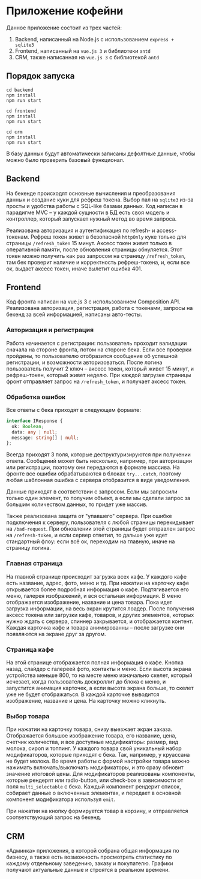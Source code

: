 # Приложение кофейни

Данное приложение состоит из трех частей:
1. Backend, написанный на Node.js с использованием `express + sqlite3`
2. Frontend, написанный на `vue.js 3` и библиотеки `antd`
3. CRM, также написанная на `vue.js 3` с библиотекой `antd`

## Порядок запуска
```shell
cd backend
npm install
npm run start

cd frontend
npm install
npm run start

cd crm
npm install
npm run start
```

В базу данных будут автоматически записаны дефолтные данные, чтобы можно было проверить базовый функционал. 


## Backend
На бекенде происходят основные вычисления и преобразования данных и создание куки для рефреш токена. 
Выбор пал на `sqlite3` из-за просты и удобства работы с SQL-like базами данных. Код написан в парадигме MVC – 
у каждой сущности в БД есть своя модель и контроллер, который запускает нужный метод во время запроса.

Реализована авторизация и аутентификация по refresh- и access-токенам. 
Рефреш токен живет в безопасной `httpOnly` куке только для страницы `/refresh_token` 15 минут. 
Аксесс токен живет только в оперативной памяти, после обновления страницы обнуляется. Этот токен можно получить как раз 
запросом на страницу `/refresh_token`, там бек проверит наличие и корректность рефреш-токена, и, если все ок,
выдаст аксесс токен, иначе вылетит ошибка 401.

## Frontend
Код фронта написан на vue.js 3 с использованием Composition API. Реализована авторизация, регистрация, работа с токенами,
запросы на бекенд за всей информацией, написаны авто-тесты.

### Авторизация и регистрация
Работа начинается с регистрации: пользователь проходит валидации сначала на стороне фронта, потом на стороне бека.
Если все проверки пройдены, то пользователю отобразится сообщение об успешной регистрации, и возможности авторизоваться.
После логина пользователь получит 2 ключ – аксесс токен, который живет 15 минут, и рефреш-токен, который живет неделю.
При каждой загрузке страницы фронт отправляет запрос на `/refresh_token`, и получает аксесс токен.

### Обработка ошибок
Все ответы с бека приходят в следующем формате:
```typescript
interface IResponse {
  ok: Boolean;
  data: any | null;
  message: string[] | null;
};
```

Всегда приходят 3 поля, которые деструктуризируются при получении ответа. Сообщений может быть несколько, например, 
при авторизации или регистрации, поэтому они передаются в формате массива. На фронте все ошибки обрабатываются 
в блоках `try...catch`, поэтому любая шаблонная ошибка с сервера отобразится в виде уведомления.

Данные приходят в соответствии с запросом. Если мы запросили только один элемент, то получим объект, а если мы сделали
запрос за большим количеством данных, то придет уже массив.

Также реализована защита от "упавшего" сервера. При ошибке подключения к серверу, пользователя с любой страницы
перекидывает на `/bad-request`. При обновлении этой страницы будет отправлен запрос на `/refresh-token`, и если сервер
ответил, то дальше уже идет стандартный флоу: если всё ок, переходим на главную, иначе на страницу логина.

### Главная страница
На главной странице происходит загрузка всех кафе. У каждого кафе есть название, адрес, фото, меню и тд.
При нажатии на карточку кафе открывается более подробная информация о кафе. Подтягивается его меню, галерея изображений,
и вся остальная информация. В меню отображается изображение, название и цена товара.
Пока идет загрузка информации, на весь экран крутится лоадер. После получения аксесс токена или загрузки кафе, товаров,
и других элементов, которых нужно ждать с сервера, спиннер закрывается, и отображается контент.
Каждая карточка кафе и товара анимированны – после загрузке они появляются на экране друг за другом.

### Страница кафе
На этой странице отображается полная информация о кафе. Кнопка назад, слайдер с галереей фото, контакты и меню.
Если высота экрана устройства меньше 800, то на месте меню изначально скелет, который исчезает, когда пользователь 
доскроллит до блока с меню, и запустится анимация карточек, а если высота экрана больше, то скелет уже не будет
отображаться. В каждой карточке выводится изображение, название и цена. На карточку можно кликнуть.

### Выбор товара
При нажатии на карточку товара, снизу выезжает экран заказа. Отображается большое изображение товара, его название,
цена, счетчик количества, и все доступные модификаторы: размер, вид молока, сироп и топпинг. У каждого товара свой 
уникальный набор модификаторов, которые приходят с бека. Так, например, у круассана не будет молока.
Во время работы с формой настройки товара можно нажимать включать/выключать модификаторы, и это сразу обновит значение
итоговой цены. Для модификаторов реализованы компоненты, которые рендерят или radio-button, или check-box в зависимости
от поля `multi_selectable` с бека. Каждый компонент рендерит список, собирает данные о включенных элементах, и
передает в основной компонент модификатора используя `emit`.

При нажатии на кнопку формируется товар в корзину, и отправляется соответствующий запрос на бекенд.

## CRM
«Админка» приложения, в которой собрана общая информация по бизнесу, а также есть возможность просмотреть статистику 
по каждому отдельному заведению, заказу и покупателю. Графики получают актуальные данные и строятся в реальном времени.
